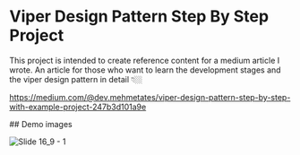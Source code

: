 # Viper Design Pattern Step By Step Project
This project is intended to create reference content for a medium article I wrote. An article for those who want to learn the development stages and the viper design pattern in detail 👇🏼<br>

https://medium.com/@dev.mehmetates/viper-design-pattern-step-by-step-with-example-project-247b3d101a9e

## Demo images
 
![Slide 16_9 - 1](https://user-images.githubusercontent.com/74152011/189479801-c4486002-87a2-4f62-b64e-e5326bb1409f.png)
